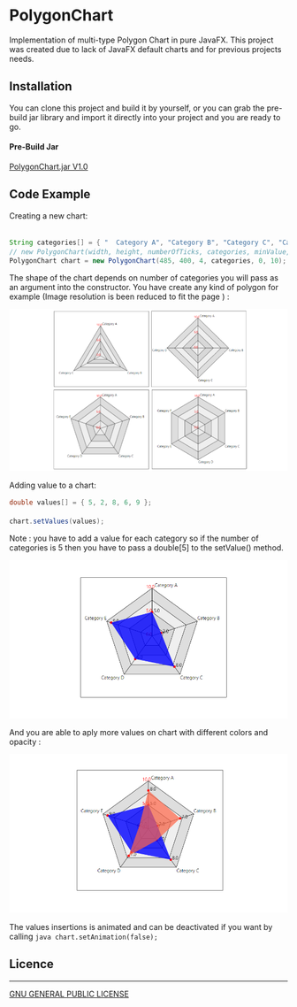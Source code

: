 # PolygonChart

Implementation of multi-type Polygon Chart in pure JavaFX. This project was created due to lack of JavaFX default charts and for previous projects needs.

## Installation

You can clone this project and build it by yourself, or you can grab the pre-build jar library and import it directly into your project and you are ready to go.

#### Pre-Build Jar 
[PolygonChart.jar V1.0](https://github.com/JKostikiadis/PolygonChart/raw/master/build/PolygonChart.jar)

## Code Example

Creating a new chart:

```java

String categories[] = { "  Category A", "Category B", "Category C", "Category D", "Category E", "Category F"};
// new PolygonChart(width, height, numberOfTicks, categories, minValue, maxValue)
PolygonChart chart = new PolygonChart(485, 400, 4, categories, 0, 10);
```

The shape of the chart depends on number of categories you will pass as an argument into the constructor. You have create any kind of polygon for example (Image resolution is been reduced to fit the page ) : 

![Most Of Chart Types ](./preview/ChartTypes.png)


Adding value to a chart:

```java
double values[] = { 5, 2, 8, 6, 9 };

chart.setValues(values);
```
Note : you have to add a value for each category so if the number of categories is 5 then you have to pass a double[5] to the setValue() method.


![Chart with one polygon (value) ](./preview/SinglePolygon.png)


And you are able to aply more values on chart with different colors and opacity :

![Chart with multiple values](./preview/MultiPolygons.png)


The values insertions is animated and can be deactivated if you want by calling ```java chart.setAnimation(false); ```



## Licence
-------
[GNU GENERAL PUBLIC LICENSE](LICENSE)
